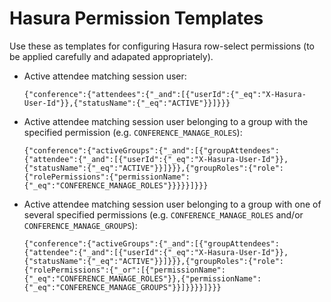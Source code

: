 # Hasura Permission Templates

Use these as templates for configuring Hasura row-select permissions (to be applied carefully and adapated appropriately).

- Active attendee matching session user:

  `{"conference":{"attendees":{"_and":[{"userId":{"_eq":"X-Hasura-User-Id"}},{"statusName":{"_eq":"ACTIVE"}}]}}}`

- Active attendee matching session user belonging to a group with the specified permission (e.g. `CONFERENCE_MANAGE_ROLES`):

  `{"conference":{"activeGroups":{"_and":[{"groupAttendees":{"attendee":{"_and":[{"userId":{"_eq":"X-Hasura-User-Id"}},{"statusName":{"_eq":"ACTIVE"}}]}}},{"groupRoles":{"role":{"rolePermissions":{"permissionName":{"_eq":"CONFERENCE_MANAGE_ROLES"}}}}}]}}}`

- Active attendee matching session user belonging to a group with one of several specified permissions (e.g. `CONFERENCE_MANAGE_ROLES` and/or `CONFERENCE_MANAGE_GROUPS`):

  `{"conference":{"activeGroups":{"_and":[{"groupAttendees":{"attendee":{"_and":[{"userId":{"_eq":"X-Hasura-User-Id"}},{"statusName":{"_eq":"ACTIVE"}}]}}},{"groupRoles":{"role":{"rolePermissions":{"_or":[{"permissionName":{"_eq":"CONFERENCE_MANAGE_ROLES"}},{"permissionName":{"_eq":"CONFERENCE_MANAGE_GROUPS"}}]}}}}]}}}`
